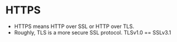 # HTTPS
- HTTPS means HTTP over SSL or HTTP over TLS.
- Roughly, TLS is a more secure SSL protocol. TLSv1.0 == SSLv3.1